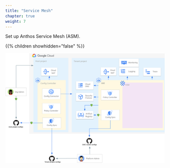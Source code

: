 ```yaml
---
title: "Service Mesh"
chapter: true
weight: 7
---
```

Set up Anthos Service Mesh (ASM).

{{% children showhidden="false" %}}

![ASM overview](/images/asm-overview.png?width=50pc)